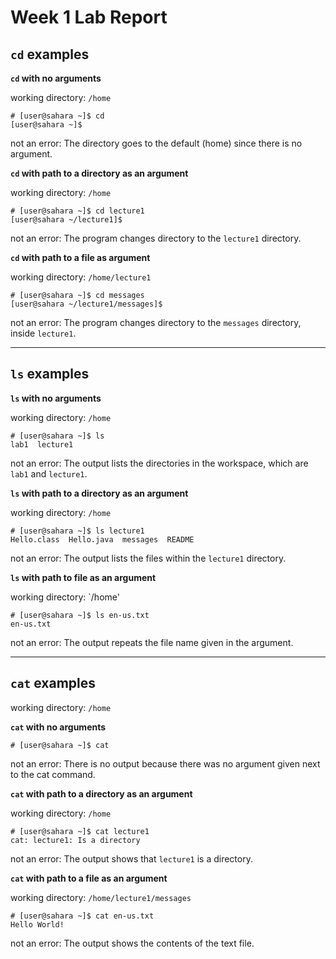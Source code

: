 # **Week 1 Lab Report**

## `cd` examples

**`cd` with no arguments**

working directory: `/home`
```
# [user@sahara ~]$ cd
[user@sahara ~]$
```
not an error: The directory goes to the default (home) since there is no argument.

**`cd` with path to a directory as an argument**

working directory: `/home`
```
# [user@sahara ~]$ cd lecture1
[user@sahara ~/lecture1]$
```
not an error: The program changes directory to the `lecture1` directory.

**`cd` with path to a file as argument**

working directory: `/home/lecture1`
```
# [user@sahara ~]$ cd messages
[user@sahara ~/lecture1/messages]$
```
not an error: The program changes directory to the `messages` directory, inside `lecture1`.

***

## `ls` examples

**`ls` with no arguments**

working directory: `/home`
```
# [user@sahara ~]$ ls
lab1  lecture1
```
not an error: The output lists the directories in the workspace, which are `lab1` and `lecture1`.

**`ls` with path to a directory as an argument**

working directory: `/home`
```
# [user@sahara ~]$ ls lecture1
Hello.class  Hello.java  messages  README
```
not an error: The output lists the files within the `lecture1` directory.

**`ls` with path to file as an argument**

working directory: `/home'
```
# [user@sahara ~]$ ls en-us.txt
en-us.txt
```
not an error: The output repeats the file name given in the argument.

***

## `cat` examples

working directory: `/home`

**`cat` with no arguments**
```
# [user@sahara ~]$ cat

```
not an error: There is no output because there was no argument given next to the cat command.

**`cat` with path to a directory as an argument**

working directory: `/home`
```
# [user@sahara ~]$ cat lecture1
cat: lecture1: Is a directory
```
not an error: The output shows that `lecture1` is a directory.

**`cat` with path to a file as an argument**

working directory: `/home/lecture1/messages`
```
# [user@sahara ~]$ cat en-us.txt
Hello World!
```
not an error: The output shows the contents of the text file.
